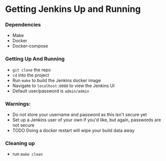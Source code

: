 # Getting Jenkins Up and Running


### Dependencies

* Make
* Docker
* Docker-compose


### Getting Up And Running
* `git clone` the repo
* `cd` into the project
* Run `make` to build the Jenkins docker image
* Navigate to `localhost:8080` to view the Jenkins UI
* Default user/password is `admin/admin`


### Warnings:
* Do not store your username and password as this isn't secure yet
* Set up a Jenkins user of your own if you'd like, but again, passwords are not secure
* TODO Doing a docker restart will wipe your build data away

### Cleaning up
* run `make clean`
